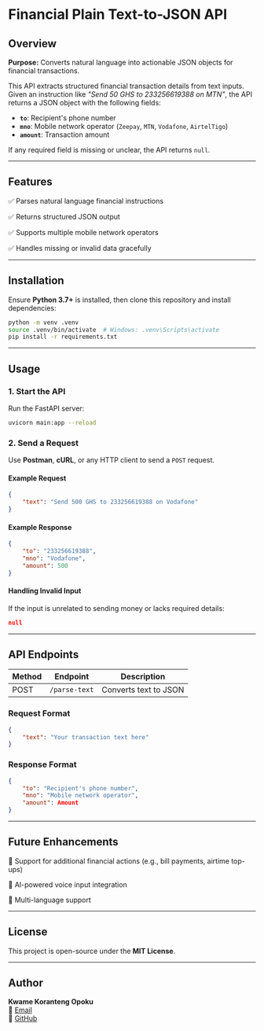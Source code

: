 # Financial Plain Text-to-JSON API

## Overview

**Purpose:** Converts natural language into actionable JSON objects for financial transactions.

This API extracts structured financial transaction details from text inputs. Given an instruction like *"Send 50 GHS to 233256619388 on MTN"*, the API returns a JSON object with the following fields:

- **`to`**: Recipient's phone number
- **`mno`**: Mobile network operator (`Zeepay`, `MTN`, `Vodafone`, `AirtelTigo`)
- **`amount`**: Transaction amount

If any required field is missing or unclear, the API returns `null`.

---

## Features

✅ Parses natural language financial instructions

✅ Returns structured JSON output

✅ Supports multiple mobile network operators

✅ Handles missing or invalid data gracefully

---

## Installation

Ensure **Python 3.7+** is installed, then clone this repository and install dependencies:

```sh
python -m venv .venv
source .venv/bin/activate  # Windows: .venv\Scripts\activate
pip install -r requirements.txt
```

---

## Usage

### **1. Start the API**

Run the FastAPI server:

```sh
uvicorn main:app --reload
```

### **2. Send a Request**

Use **Postman**, **cURL**, or any HTTP client to send a `POST` request.

#### **Example Request**

```json
{
    "text": "Send 500 GHS to 233256619388 on Vodafone"
}
```

#### **Example Response**

```json
{
    "to": "233256619388",
    "mno": "Vodafone",
    "amount": 500
}
```

#### **Handling Invalid Input**

If the input is unrelated to sending money or lacks required details:

```json
null
```

---

## API Endpoints

| Method | Endpoint      | Description                     |
|--------|-------------|---------------------------------|
| POST   | `/parse-text` | Converts text to JSON          |

### **Request Format**

```json
{
    "text": "Your transaction text here"
}
```

### **Response Format**

```json
{
    "to": "Recipient's phone number",
    "mno": "Mobile network operator",
    "amount": Amount
}
```

---

## Future Enhancements

🔹 Support for additional financial actions (e.g., bill payments, airtime top-ups)

🔹 AI-powered voice input integration

🔹 Multi-language support

---

## License

This project is open-source under the **MIT License**.

---

## Author

**Kwame Koranteng Opoku**  
📧 [Email](mailto:kkopoku@example.com)  
🔗 [GitHub](https://github.com/kkopoku)